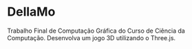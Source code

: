 # DellaMo
Trabalho Final de Computação Gráfica do Curso de Ciência da Computação. Desenvolva um jogo 3D utilizando o Three.js. 
